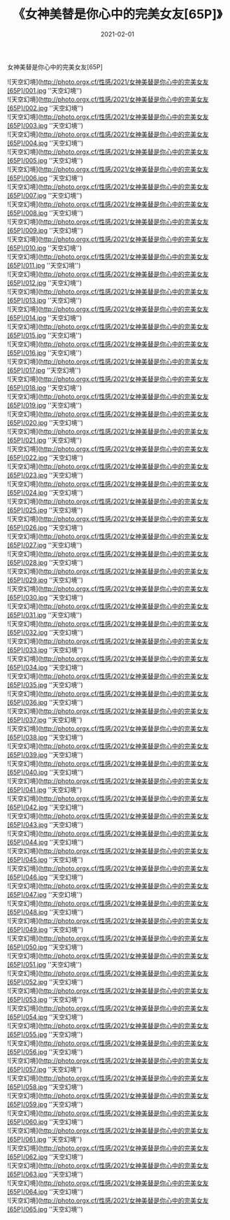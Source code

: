 ﻿---
layout: post
title:  《女神美替是你心中的完美女友[65P]》
date:   2021-02-01
img: http://photo.orgx.cf/性感/2021/女神美替是你心中的完美女友[65P]/000.jpg
categories: [美女, 性感, 泳衣]
---

女神美替是你心中的完美女友[65P]



![天空幻境](http://photo.orgx.cf/性感/2021/女神美替是你心中的完美女友[65P]/001.jpg ''天空幻境'') <br>
![天空幻境](http://photo.orgx.cf/性感/2021/女神美替是你心中的完美女友[65P]/002.jpg ''天空幻境'') <br>
![天空幻境](http://photo.orgx.cf/性感/2021/女神美替是你心中的完美女友[65P]/003.jpg ''天空幻境'') <br>
![天空幻境](http://photo.orgx.cf/性感/2021/女神美替是你心中的完美女友[65P]/004.jpg ''天空幻境'') <br>
![天空幻境](http://photo.orgx.cf/性感/2021/女神美替是你心中的完美女友[65P]/005.jpg ''天空幻境'') <br>
![天空幻境](http://photo.orgx.cf/性感/2021/女神美替是你心中的完美女友[65P]/006.jpg ''天空幻境'') <br>
![天空幻境](http://photo.orgx.cf/性感/2021/女神美替是你心中的完美女友[65P]/007.jpg ''天空幻境'') <br>
![天空幻境](http://photo.orgx.cf/性感/2021/女神美替是你心中的完美女友[65P]/008.jpg ''天空幻境'') <br>
![天空幻境](http://photo.orgx.cf/性感/2021/女神美替是你心中的完美女友[65P]/009.jpg ''天空幻境'') <br>
![天空幻境](http://photo.orgx.cf/性感/2021/女神美替是你心中的完美女友[65P]/010.jpg ''天空幻境'') <br>
![天空幻境](http://photo.orgx.cf/性感/2021/女神美替是你心中的完美女友[65P]/011.jpg ''天空幻境'') <br>
![天空幻境](http://photo.orgx.cf/性感/2021/女神美替是你心中的完美女友[65P]/012.jpg ''天空幻境'') <br>
![天空幻境](http://photo.orgx.cf/性感/2021/女神美替是你心中的完美女友[65P]/013.jpg ''天空幻境'') <br>
![天空幻境](http://photo.orgx.cf/性感/2021/女神美替是你心中的完美女友[65P]/014.jpg ''天空幻境'') <br>
![天空幻境](http://photo.orgx.cf/性感/2021/女神美替是你心中的完美女友[65P]/015.jpg ''天空幻境'') <br>
![天空幻境](http://photo.orgx.cf/性感/2021/女神美替是你心中的完美女友[65P]/016.jpg ''天空幻境'') <br>
![天空幻境](http://photo.orgx.cf/性感/2021/女神美替是你心中的完美女友[65P]/017.jpg ''天空幻境'') <br>
![天空幻境](http://photo.orgx.cf/性感/2021/女神美替是你心中的完美女友[65P]/018.jpg ''天空幻境'') <br>
![天空幻境](http://photo.orgx.cf/性感/2021/女神美替是你心中的完美女友[65P]/019.jpg ''天空幻境'') <br>
![天空幻境](http://photo.orgx.cf/性感/2021/女神美替是你心中的完美女友[65P]/020.jpg ''天空幻境'') <br>
![天空幻境](http://photo.orgx.cf/性感/2021/女神美替是你心中的完美女友[65P]/021.jpg ''天空幻境'') <br>
![天空幻境](http://photo.orgx.cf/性感/2021/女神美替是你心中的完美女友[65P]/022.jpg ''天空幻境'') <br>
![天空幻境](http://photo.orgx.cf/性感/2021/女神美替是你心中的完美女友[65P]/023.jpg ''天空幻境'') <br>
![天空幻境](http://photo.orgx.cf/性感/2021/女神美替是你心中的完美女友[65P]/024.jpg ''天空幻境'') <br>
![天空幻境](http://photo.orgx.cf/性感/2021/女神美替是你心中的完美女友[65P]/025.jpg ''天空幻境'') <br>
![天空幻境](http://photo.orgx.cf/性感/2021/女神美替是你心中的完美女友[65P]/026.jpg ''天空幻境'') <br>
![天空幻境](http://photo.orgx.cf/性感/2021/女神美替是你心中的完美女友[65P]/027.jpg ''天空幻境'') <br>
![天空幻境](http://photo.orgx.cf/性感/2021/女神美替是你心中的完美女友[65P]/028.jpg ''天空幻境'') <br>
![天空幻境](http://photo.orgx.cf/性感/2021/女神美替是你心中的完美女友[65P]/029.jpg ''天空幻境'') <br>
![天空幻境](http://photo.orgx.cf/性感/2021/女神美替是你心中的完美女友[65P]/030.jpg ''天空幻境'') <br>
![天空幻境](http://photo.orgx.cf/性感/2021/女神美替是你心中的完美女友[65P]/031.jpg ''天空幻境'') <br>
![天空幻境](http://photo.orgx.cf/性感/2021/女神美替是你心中的完美女友[65P]/032.jpg ''天空幻境'') <br>
![天空幻境](http://photo.orgx.cf/性感/2021/女神美替是你心中的完美女友[65P]/033.jpg ''天空幻境'') <br>
![天空幻境](http://photo.orgx.cf/性感/2021/女神美替是你心中的完美女友[65P]/034.jpg ''天空幻境'') <br>
![天空幻境](http://photo.orgx.cf/性感/2021/女神美替是你心中的完美女友[65P]/035.jpg ''天空幻境'') <br>
![天空幻境](http://photo.orgx.cf/性感/2021/女神美替是你心中的完美女友[65P]/036.jpg ''天空幻境'') <br>
![天空幻境](http://photo.orgx.cf/性感/2021/女神美替是你心中的完美女友[65P]/037.jpg ''天空幻境'') <br>
![天空幻境](http://photo.orgx.cf/性感/2021/女神美替是你心中的完美女友[65P]/038.jpg ''天空幻境'') <br>
![天空幻境](http://photo.orgx.cf/性感/2021/女神美替是你心中的完美女友[65P]/039.jpg ''天空幻境'') <br>
![天空幻境](http://photo.orgx.cf/性感/2021/女神美替是你心中的完美女友[65P]/040.jpg ''天空幻境'') <br>
![天空幻境](http://photo.orgx.cf/性感/2021/女神美替是你心中的完美女友[65P]/041.jpg ''天空幻境'') <br>
![天空幻境](http://photo.orgx.cf/性感/2021/女神美替是你心中的完美女友[65P]/042.jpg ''天空幻境'') <br>
![天空幻境](http://photo.orgx.cf/性感/2021/女神美替是你心中的完美女友[65P]/043.jpg ''天空幻境'') <br>
![天空幻境](http://photo.orgx.cf/性感/2021/女神美替是你心中的完美女友[65P]/044.jpg ''天空幻境'') <br>
![天空幻境](http://photo.orgx.cf/性感/2021/女神美替是你心中的完美女友[65P]/045.jpg ''天空幻境'') <br>
![天空幻境](http://photo.orgx.cf/性感/2021/女神美替是你心中的完美女友[65P]/046.jpg ''天空幻境'') <br>
![天空幻境](http://photo.orgx.cf/性感/2021/女神美替是你心中的完美女友[65P]/047.jpg ''天空幻境'') <br>
![天空幻境](http://photo.orgx.cf/性感/2021/女神美替是你心中的完美女友[65P]/048.jpg ''天空幻境'') <br>
![天空幻境](http://photo.orgx.cf/性感/2021/女神美替是你心中的完美女友[65P]/049.jpg ''天空幻境'') <br>
![天空幻境](http://photo.orgx.cf/性感/2021/女神美替是你心中的完美女友[65P]/050.jpg ''天空幻境'') <br>
![天空幻境](http://photo.orgx.cf/性感/2021/女神美替是你心中的完美女友[65P]/051.jpg ''天空幻境'') <br>
![天空幻境](http://photo.orgx.cf/性感/2021/女神美替是你心中的完美女友[65P]/052.jpg ''天空幻境'') <br>
![天空幻境](http://photo.orgx.cf/性感/2021/女神美替是你心中的完美女友[65P]/053.jpg ''天空幻境'') <br>
![天空幻境](http://photo.orgx.cf/性感/2021/女神美替是你心中的完美女友[65P]/054.jpg ''天空幻境'') <br>
![天空幻境](http://photo.orgx.cf/性感/2021/女神美替是你心中的完美女友[65P]/055.jpg ''天空幻境'') <br>
![天空幻境](http://photo.orgx.cf/性感/2021/女神美替是你心中的完美女友[65P]/056.jpg ''天空幻境'') <br>
![天空幻境](http://photo.orgx.cf/性感/2021/女神美替是你心中的完美女友[65P]/057.jpg ''天空幻境'') <br>
![天空幻境](http://photo.orgx.cf/性感/2021/女神美替是你心中的完美女友[65P]/058.jpg ''天空幻境'') <br>
![天空幻境](http://photo.orgx.cf/性感/2021/女神美替是你心中的完美女友[65P]/059.jpg ''天空幻境'') <br>
![天空幻境](http://photo.orgx.cf/性感/2021/女神美替是你心中的完美女友[65P]/060.jpg ''天空幻境'') <br>
![天空幻境](http://photo.orgx.cf/性感/2021/女神美替是你心中的完美女友[65P]/061.jpg ''天空幻境'') <br>
![天空幻境](http://photo.orgx.cf/性感/2021/女神美替是你心中的完美女友[65P]/062.jpg ''天空幻境'') <br>
![天空幻境](http://photo.orgx.cf/性感/2021/女神美替是你心中的完美女友[65P]/063.jpg ''天空幻境'') <br>
![天空幻境](http://photo.orgx.cf/性感/2021/女神美替是你心中的完美女友[65P]/064.jpg ''天空幻境'') <br>
![天空幻境](http://photo.orgx.cf/性感/2021/女神美替是你心中的完美女友[65P]/065.jpg ''天空幻境'') <br>